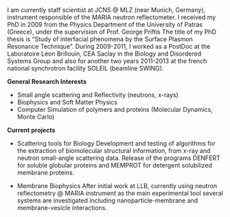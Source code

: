 I am currently staff scientist at JCNS @ MLZ (near Munich, Germany), instrument responsible of the MARIA neutron reflectometer.
I received my PhD in 2009 from the Physics Department of the University of Patras (Greece), under the supervision of Prof. George Priftis  The title of my PhD thesis is “Study of interfacial phenomena by the Surface Plasmon Resonance Technique”.
During 2009-2011, I worked as a PostDoc at the Laboratoire Léon Brillouin, CEA Saclay in the Biology and Disordered Systems Group and also for another two years 2011-2013 at the french national synchrotron facility SOLEIL (beamline SWING).

**General Research Interests**

- Small angle scattering and Reflectivity (neutrons, x-rays)
- Biophysics and Soft Matter Physics
- Computer Simulation of polymers and proteins (Molecular Dynamics, Monte Carlo)

**Current projects**

- Scattering tools for Biology
Development and testing of algorithms for the extraction of biomolecular structural information, from x-ray and neutron small-angle scattering data. Release of the programs DENFERT for soluble globular proteins and MEMPROT for detergent solubilized membrane proteins.

- Membrane Biophysics
After initial work at LLB, currently using neutron reflectometry @ MARIA instrument as the main experimental tool several systems are investigated including nanoparticle-membrane and membrane-vesicle interactions.

